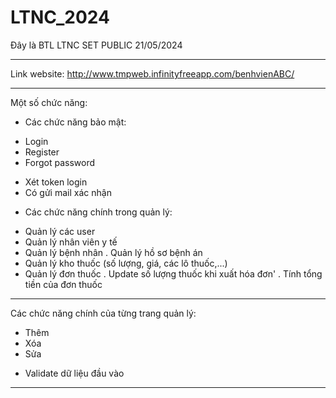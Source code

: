 # LTNC_2024
Đây là BTL LTNC 
SET PUBLIC 21/05/2024

***
Link website:
http://www.tmpweb.infinityfreeapp.com/benhvienABC/

***

Một số chức năng:

- Các chức năng bảo mật:
+ Login 
+ Register
+ Forgot password
* Xét token login
* Có gửi mail xác nhận

- Các chức năng chính trong quản lý:
+ Quản lý các user
+ Quản lý nhân viên y tế
+ Quản lý bệnh nhân
    . Quản lý hồ sơ bệnh án
+ Quản lý kho thuốc (số lượng, giá, các lô thuốc,...)
+ Quản lý đơn thuốc
    . Update số lượng thuốc khi xuất hóa đơn'
    . Tính tổng tiền của đơn thuốc

***
Các chức năng chính của từng trang quản lý:
+ Thêm
+ Xóa
+ Sửa
* Validate dữ liệu đầu vào
***

